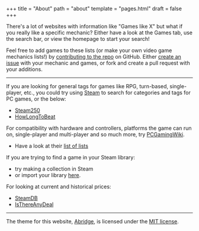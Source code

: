 +++
title = "About"
path = "about"
template = "pages.html"
draft = false
+++

There's a lot of websites with information like "Games like X" but what if you really like a specific mechanic? Either have a look at the Games tab, use the search bar, or view the homepage to start your search!

Feel free to add games to these lists (or make your own video game mechanics lists!) by [contributing to the repo](https://github.com/StringPotatoTheory/awesome-video-game-mechanics) on GitHub. Either [create an issue](https://github.com/StringPotatoTheory/awesome-video-game-mechanics/issues) with your mechanic and games, or fork and create a pull request with your additions.

---

If you are looking for general tags for games like RPG, turn-based, single-player, etc., you could try using [Steam](https://store.steampowered.com) to search for categories and tags for PC games, or the below:
- [Steam250](https://steam250.com)
- [HowLongToBeat](https://howlongtobeat.com)

For compatibility with hardware and controllers, platforms the game can run on, single-player and multi-player and so much more, try [PCGamingWiki](https://www.pcgamingwiki.com/wiki/Home).
- Have a look at their [list of lists](https://www.pcgamingwiki.com/wiki/List_of_lists)

If you are trying to find a game in your Steam library:
- try making a collection in Steam
- or import your library [here](https://www.lorenzostanco.com/lab/steam/).

For looking at current and historical prices:
- [SteamDB](https://steamdb.info)
- [IsThereAnyDeal](https://isthereanydeal.com)

---

The theme for this website, [Abridge](https://github.com/Jieiku/abridge), is licensed under the [MIT license](https://opensource.org/licenses/MIT).
